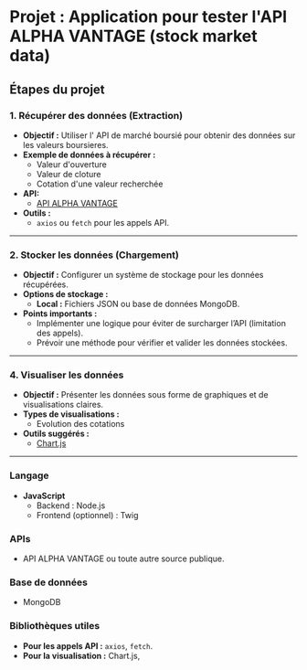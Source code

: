 # Projet : Application pour tester l'API ALPHA VANTAGE (stock market data)

## Étapes du projet

### 1. Récupérer des données (Extraction)
- **Objectif :** Utiliser l' API de marché boursié pour obtenir des données sur les valeurs boursieres.
- **Exemple de données à récupérer :**
  - Valeur d'ouverture
  - Valeur de cloture
  - Cotation d'une valeur recherchée
- **API:**
  - [API ALPHA VANTAGE]([https://openweathermap.org/](https://www.alphavantage.co/))
- **Outils :**
  - `axios` ou `fetch` pour les appels API.

---

### 2. Stocker les données (Chargement)
- **Objectif :** Configurer un système de stockage pour les données récupérées.
- **Options de stockage :**
  - **Local :** Fichiers JSON ou base de données MongoDB.
- **Points importants :**
  - Implémenter une logique pour éviter de surcharger l’API (limitation des appels).
  - Prévoir une méthode pour vérifier et valider les données stockées.

---

### 4. Visualiser les données
- **Objectif :** Présenter les données sous forme de graphiques et de visualisations claires.
- **Types de visualisations :**
  - Evolution des cotations
- **Outils suggérés :**
  - [Chart.js](https://www.chartjs.org/)

---

### Langage
- **JavaScript**
  - Backend : Node.js
  - Frontend (optionnel) : Twig

### APIs
- API ALPHA VANTAGE ou toute autre source publique.

### Base de données
- MongoDB

### Bibliothèques utiles
- **Pour les appels API :** `axios`, `fetch`.
- **Pour la visualisation :** Chart.js,
